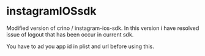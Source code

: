instagramIOSsdk
===============

Modified version of crino / instagram-ios-sdk. In this version i have resolved issue of logout that has been occur in current sdk.

You have to ad you app id in plist and url before using this.

